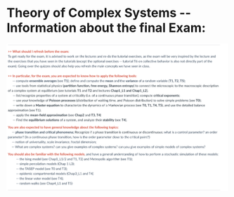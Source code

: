 # Theory of Complex Systems -- Information about the final Exam: 

![Recommandations](https://github.com/clelidm/Theory-of-Complex-Systems-UvA/blob/main/Final_Exam/recommendations.png)
